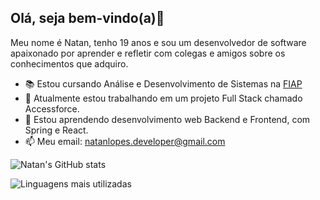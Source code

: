## Olá, seja bem-vindo(a)👋

  Meu nome é Natan, tenho 19 anos e sou um desenvolvedor de software apaixonado por aprender e refletir com colegas e amigos sobre os conhecimentos que adquiro. 

- 📚 Estou cursando Análise e Desenvolvimento de Sistemas na <a href="https://www.fiap.com.br/">FIAP</a>
- 🔭 Atualmente estou trabalhando em um projeto Full Stack chamado Accessforce.
- 🌱 Estou aprendendo desenvolvimento web Backend e Frontend, com Spring e React.
- 📫 Meu email: natanlopes.developer@gmail.com 


![Natan's GitHub stats](https://github-readme-stats.vercel.app/api?username=natanjrl&hide=contribs&theme=tokyonight&show_icons=true)

![Linguagens mais utilizadas](https://github-readme-stats.vercel.app/api/top-langs/?username=natanjrl&size_weight=0.5&count_weight=0.5&theme=tokyonight)


